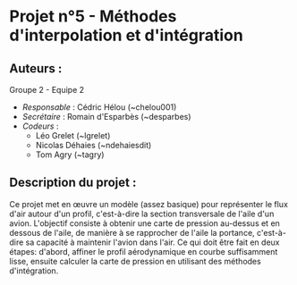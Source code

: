 Projet n°5 - Méthodes d'interpolation et d'intégration
==========================================================================

Auteurs :
---------

Groupe 2 - Equipe 2

* *Responsable* : Cédric Hélou (~chelou001)
* *Secrétaire* : Romain d'Esparbès (~desparbes)
* *Codeurs* : 
     * Léo Grelet (~lgrelet)
     * Nicolas Déhaies (~ndehaiesdit)
     * Tom Agry (~tagry)

Description du projet :
-----------------------

Ce projet met en œuvre un modèle (assez basique) pour représenter le flux d'air autour d'un profil, c'est-à-dire la section transversale de l'aile d'un avion. L'objectif consiste à obtenir une carte de pression au-dessus et en dessous de l'aile, de manière à se rapprocher de l'aile la portance, c'est-à-dire sa capacité à maintenir l'avion dans l'air. Ce qui doit être fait en deux étapes: d'abord, affiner le profil aérodynamique en courbe suffisamment lisse, ensuite calculer la carte de pression en utilisant des méthodes d'intégration.